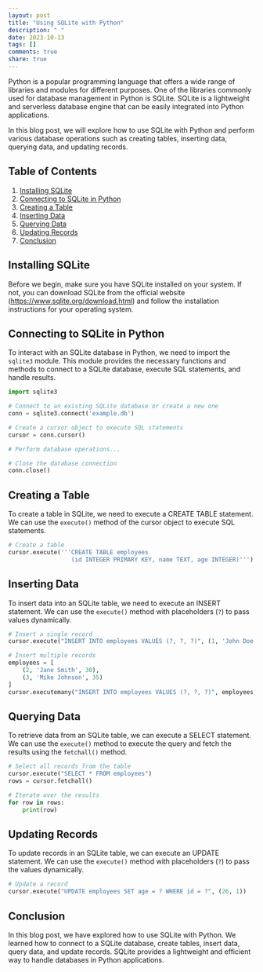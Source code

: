 ```yaml
---
layout: post
title: "Using SQLite with Python"
description: " "
date: 2023-10-13
tags: []
comments: true
share: true
---
```


Python is a popular programming language that offers a wide range of libraries and modules for different purposes. One of the libraries commonly used for database management in Python is SQLite. SQLite is a lightweight and serverless database engine that can be easily integrated into Python applications.

In this blog post, we will explore how to use SQLite with Python and perform various database operations such as creating tables, inserting data, querying data, and updating records.

## Table of Contents
1. [Installing SQLite](#installing-sqlite)
2. [Connecting to SQLite in Python](#connecting-to-sqlite-in-python)
3. [Creating a Table](#creating-a-table)
4. [Inserting Data](#inserting-data)
5. [Querying Data](#querying-data)
6. [Updating Records](#updating-records)
7. [Conclusion](#conclusion)

## Installing SQLite
Before we begin, make sure you have SQLite installed on your system. If not, you can download SQLite from the official website (https://www.sqlite.org/download.html) and follow the installation instructions for your operating system.

## Connecting to SQLite in Python
To interact with an SQLite database in Python, we need to import the `sqlite3` module. This module provides the necessary functions and methods to connect to a SQLite database, execute SQL statements, and handle results.

```python
import sqlite3

# Connect to an existing SQLite database or create a new one
conn = sqlite3.connect('example.db')

# Create a cursor object to execute SQL statements
cursor = conn.cursor()

# Perform database operations...

# Close the database connection
conn.close()
```

## Creating a Table
To create a table in SQLite, we need to execute a CREATE TABLE statement. We can use the `execute()` method of the cursor object to execute SQL statements.

```python
# Create a table
cursor.execute('''CREATE TABLE employees
                  (id INTEGER PRIMARY KEY, name TEXT, age INTEGER)''')
```

## Inserting Data
To insert data into an SQLite table, we need to execute an INSERT statement. We can use the `execute()` method with placeholders (`?`) to pass values dynamically.

```python
# Insert a single record
cursor.execute("INSERT INTO employees VALUES (?, ?, ?)", (1, 'John Doe', 25))

# Insert multiple records
employees = [
    (2, 'Jane Smith', 30),
    (3, 'Mike Johnson', 35)
]
cursor.executemany("INSERT INTO employees VALUES (?, ?, ?)", employees)
```

## Querying Data
To retrieve data from an SQLite table, we can execute a SELECT statement. We can use the `execute()` method to execute the query and fetch the results using the `fetchall()` method.

```python
# Select all records from the table
cursor.execute("SELECT * FROM employees")
rows = cursor.fetchall()

# Iterate over the results
for row in rows:
    print(row)
```

## Updating Records
To update records in an SQLite table, we can execute an UPDATE statement. We can use the `execute()` method with placeholders (`?`) to pass the values dynamically.

```python
# Update a record
cursor.execute("UPDATE employees SET age = ? WHERE id = ?", (26, 1))
```

## Conclusion
In this blog post, we have explored how to use SQLite with Python. We learned how to connect to a SQLite database, create tables, insert data, query data, and update records. SQLite provides a lightweight and efficient way to handle databases in Python applications.